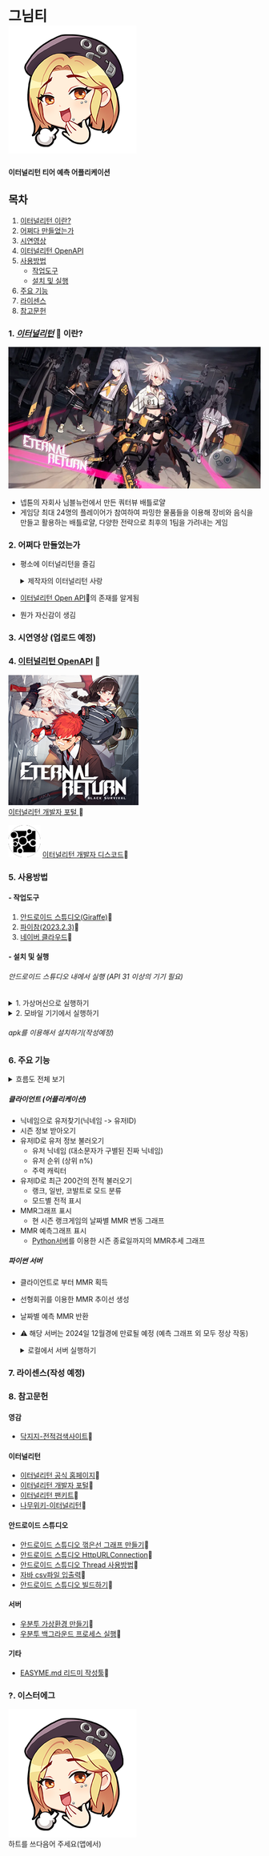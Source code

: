 # 그님티<br>![풋 하는 이미지](/readmeimgs/heartlaugh.png)
#### 이터널리턴 티어 예측 어플리케이션

## 목차
1. [이터널리턴 이란?](#-이터널리턴이란)
2. [어쩌다 만들었는가](#-어쩌다-만들었는가)
3. [시연영상](#-시연영상)
4. [이터널리턴 OpenAPI](#-이터널리턴-OpenAPI)
5. [사용방법](#-사용방법)
   - [작업도구](#-작업도구)
   - [설치 및 실행](#-설치-및-실행)
6. [주요 기능](#-주요기능)
7. [라이센스](#-라이센스)
8. [참고문헌](#-참고문헌)

### 1. [<u>*이터널리턴*</u>](https://playeternalreturn.com/main?hl=ko-KR) :link: 이란?
![이터널리턴배경](/readmeimgs/이터널리턴배경.png)<br>
- 넵튠의 자회사 님블뉴런에서 만든 쿼터뷰 배틀로얄
- 게임당 최대 24명의 플레이어가 참여하여 파밍한 물품들을
이용해 장비와 음식을 만들고 활용하는 배틀로얄, 다양한 전략으로 
최후의 1팀을 가려내는 게임

### 2. 어쩌다 만들었는가
- 평소에 이터널리턴을 즐김
   <details>
   <summary>제작자의 이터널리턴 사랑</summary>
  
   - 제작자의 플레이어 레벨<br>![플레이어레벨](/readmeimgs/플레이어레벨.png)
   - 제작자의 플레이타임<br>![플탐](/readmeimgs/플탐.png)
   - 제작자의 프로필<br>![프로필](/readmeimgs/프로필.png)
   </details>
- [이터널리턴 Open API](https://developer.eternalreturn.io/):link:의 존재를 알게됨
- 뭔가 자신감이 생김
   

### 3. 시연영상 (업로드 예정)










### 4. [이터널리턴 OpenAPI](https://developer.eternalreturn.io/) :link:
![이터널리턴개발자포털](/readmeimgs/이터널리턴api사이트.png)<br>
[이터널리턴 개발자 포털 ](https://developer.eternalreturn.io/):link:<br><br>
![개발자디스코드](/readmeimgs/개발자디스코드.png)
[이터널리턴 개발자 디스코드](https://discord.com/invite/b4XxYet2qk):link:

### 5. 사용방법
#### - 작업도구
1. [안드로이드 스튜디오(Giraffe)](https://developer.android.com/studio?hl=ko):link:
2. [파이참(2023.2.3)](https://www.jetbrains.com/ko-kr/pycharm/download/?section=windows):link:
3. [네이버 클라우드](https://www.ncloud.com/):link:

#### - 설치 및 실행
###### 안드로이드 스튜디오 내에서 실행 (API 31 이상의 기기 필요)
<details>
<summary>1. 가상머신으로 실행하기</summary>

   - Virtual Device : Nexus 5 API 34(추천)
   - [안드로이드 스튜디오 가상머신 만들기](https://developer.android.com/studio/run/managing-avds?hl=ko) 참고 :link:
   - 가상머신 전원 켜기<br>![가상머신리스트](/readmeimgs/가상머신리스트.png)
   - 실행 버튼 누르기<br>![세팅1](/readmeimgs/세팅1.png)
   - 성공적 실행!<br>![실행예시](/readmeimgs/실행예시.png)
</details>
<details>

<summary>2. 모바일 기기에서 실행하기</summary>

   - [모바일 기기 연결하기](https://developer.android.com/studio/run/device?hl=ko):link:
      <br>![모바일 기기 선택](/readmeimgs/기기연결.png)
   - 성공적 연결!(시스템 테마 : dark) ![모바일 실행](/readmeimgs/모바일실행.jpg):link:
</details>

###### apk를 이용해서 설치하기(작성예정)







### 6. 주요 기능
<details>
<summary>흐름도 전체 보기</summary>

![asdf](readmeimgs/흐름도.png)
</details>

##### 클라이언트 (어플리케이션)
- 닉네임으로 유저찾기(닉네임 -> 유저ID)
- 시즌 정보 받아오기
- 유저ID로 유저 정보 불러오기
    + 유저 닉네임 (대소문자가 구별된 진짜 닉네임)
    + 유저 순위 (상위 n%)
    + 주력 캐릭터
- 유저ID로 최근 200건의 전적 불러오기
    + 랭크, 일반, 코발트로 모드 분류
    + 모드별 전적 표시
- MMR그래프 표시
    + 현 시즌 랭크게임의 날짜별 MMR 변동 그래프
- MMR 예측그래프 표시
    + [Python서버](#-파이썬서버)를 이용한 시즌 종료일까지의 MMR추세 그래프 

##### 파이썬 서버
- 클라이언트로 부터 MMR 획득
- 선형회귀를 이용한 MMR 추이선 생성
- 날짜별 예측 MMR 반환
- :warning: 해당 서버는 2024일 12월경에 만료될 예정 (예측 그래프 외 모두 정상 작동)
    <details>
    <summary>로컬에서 서버 실행하기</summary>

    - ERHistoryViewer/python/MMRPredictor.py실행
      ![서버](readmeimgs/서버.png)
    - [생성된 IP]를 크롬 주소창에 입력했을 때 "Upload mmr success"출력시 정상 작동 상태
    - 안드로이드 스튜디오 내 thd_Request.java 파일의 serverURL을 [생성된IP]로 변경
    </details>










### 7. 라이센스(작성 예정)













### 8. 참고문헌
#### 영감
- [닥지지-전적검색사이트](https://dak.gg/er):link:
#### 이터널리턴
- [이터널리턴 공식 홈페이지](https://playeternalreturn.com/main?hl=ko-KR):link:
- [이터널리턴 개발자 포털](https://developer.eternalreturn.io/):link:
- [이터널리턴 팬키트](https://drive.google.com/drive/folders/1bgW32L09YPpRgQKtH4C_TAd3Kr0N9Y90):link:
- [나무위키-이터널리턴](https://namu.wiki/w/%EC%9D%B4%ED%84%B0%EB%84%90%20%EB%A6%AC%ED%84%B4#s-1):link:
#### 안드로이드 스튜디오
- [안드로이드 스튜디오 꺾은선 그래프 만들기](https://stickode.tistory.com/363):link:
- [안드로이드 스튜디오 HttpURLConnection](https://android-uni.tistory.com/9):link:
- [안드로이드 스튜디오 Thread 사용방법](https://itmining.tistory.com/4):link:
- [자바 csv파일 입출력](https://bibi6666667.tistory.com/200):link:
- [안드로이드 스튜디오 빌드하기](https://samgupsal.tistory.com/35):link:
#### 서버
- [우분투 가상환경 만들기](https://ssilook.tistory.com/entry/%EA%B0%80%EC%83%81%ED%99%98%EA%B2%BD-%EC%9A%B0%EB%B6%84%ED%88%ACUbuntu-%EA%B0%80%EC%83%81%ED%99%98%EA%B2%BD-%EB%A7%8C%EB%93%A4%EA%B8%B0):link:
- [우분투 백그라운드 프로세스 실행](https://bongjacy.tistory.com/entry/%EB%B0%B1%EA%B7%B8%EB%9D%BC%EC%9A%B4%EB%93%9C%EC%97%90%EC%84%9C-%ED%8C%8C%EC%9D%B4%EC%8D%AC-%EC%8B%A4%ED%96%89%ED%95%98%EB%8A%94-%EB%B0%A9%EB%B2%95):link:
#### 기타
- [EASYME.md 리드미 작성툴](https://www.easy-me.com/d#link):link:

### ?. 이스터에그
![하트](readmeimgs/heartlaugh.png)<br>
하트를 쓰다음어 주세요(앱에서)

